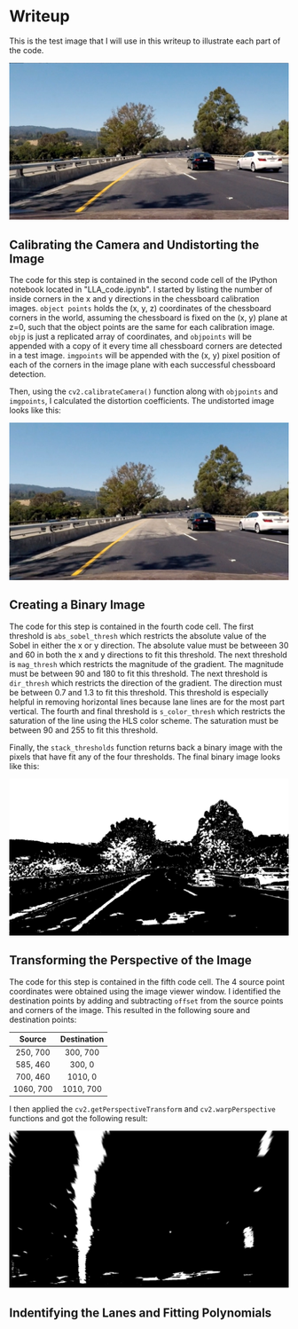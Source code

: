 [//]: # (Image References)
[image1]: ./test_images/test4.jpg "Raw image"
[image2]: ./writeup_images/undistorted.jpg "Undistorted"
[image3]: ./writeup_images/binary.jpg "Binary"
[image4]: ./writeup_images/perspective_transform.jpg "Perspective Transform"

# Writeup
This is the test image that I will use in this writeup to illustrate each part of the code.

![alt text][image1]

## Calibrating the Camera and Undistorting the Image 
The code for this step is contained in the second code cell of the IPython notebook located in "LLA_code.ipynb". I started by listing the number of inside corners in the x and y directions in the chessboard calibration images. `object points` holds the (x, y, z) coordinates of the chessboard corners in the world, assuming the chessboard is fixed on the (x, y) plane at z=0, such that the object points are the same for each calibration image. `objp` is just a replicated array of coordinates, and `objpoints` will be appended with a copy of it every time all chessboard corners are detected in a test image. `imgpoints` will be appended with the (x, y) pixel position of each of the corners in the image plane with each successful chessboard detection.

Then, using the `cv2.calibrateCamera()` function along with `objpoints` and `imgpoints`, I calculated the distortion coefficients. The undistorted image looks like this:

![alt text][image2]

## Creating a Binary Image
The code for this step is contained in the fourth code cell. The first threshold is `abs_sobel_thresh` which restricts the absolute value of the Sobel in either the x or y direction. The absolute value must be betweeen 30 and 60 in both the x and y directions to fit this threshold. The next threshold is `mag_thresh` which restricts the magnitude of the gradient. The magnitude must be between 90 and 180 to fit this threshold. The next threshold is `dir_thresh` which restricts the direction of the gradient. The direction must be between 0.7 and 1.3 to fit this threshold. This threshold is especially helpful in removing horizontal lines because lane lines are for the most part vertical. The fourth and final threshold is `s_color_thresh` which restricts the saturation of the line using the HLS color scheme. The saturation must be between 90 and 255 to fit this threshold. 

Finally, the `stack_thresholds` function returns back a binary image with the pixels that have fit any of the four thresholds. The final binary image looks like this:

![alt text][image3]

## Transforming the Perspective of the Image
The code for this step is contained in the fifth code cell. The 4 source point coordinates were obtained using the image viewer window. I identified the destination points by adding and subtracting `offset` from the source points and corners of the image. This resulted in the following soure and destination points:

| Source        | Destination   | 
|:-------------:|:-------------:| 
| 250, 700      | 300, 700      |
| 585, 460      | 300, 0        |
| 700, 460      | 1010, 0       |
| 1060, 700     | 1010, 700     |

I then applied the `cv2.getPerspectiveTransform` and `cv2.warpPerspective` functions and got the following result:

![alt text][image4]

## Indentifying the Lanes and Fitting Polynomials
